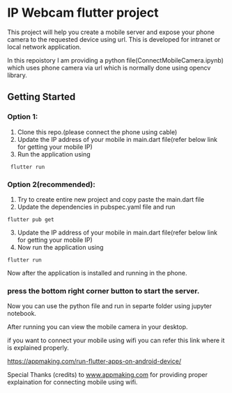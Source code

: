 # IP Webcam flutter project

This project will help you create a mobile server and expose your phone camera to the requested device using url.
This is developed for intranet or local network application.

In this repoistory I am providing a python file(ConnectMobileCamera.ipynb) which uses phone camera via url which is normally done using opencv library.

## Getting Started

### Option 1:

1. Clone this repo.(please connect the phone using cable)
2. Update the IP address of your mobile in main.dart file(refer below link for getting your mobile IP)
3. Run the application using

```
 flutter run
```

### Option 2(recommended):

1. Try to create entire new project and copy paste the main.dart file
2. Update the dependencies in pubspec.yaml file and run

```
flutter pub get
```

3. Update the IP address of your mobile in main.dart file(refer below link for getting your mobile IP)
4. Now run the application using

```
flutter run
```

Now after the application is installed and running in the phone.

### press the bottom right corner button to start the server.

Now you can use the python file and run in separte folder using jupyter notebook.

After running you can view the mobile camera in your desktop.

if you want to connect your mobile using wifi you can refer this link where it is explained properly.

https://appmaking.com/run-flutter-apps-on-android-device/

Special Thanks (credits) to www.appmaking.com for providing proper explaination for connecting mobile using wifi.
